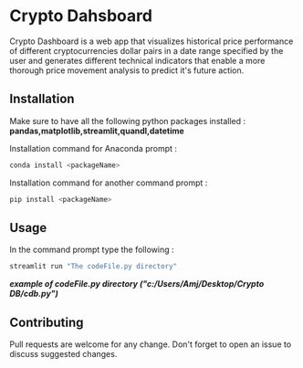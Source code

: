 # Crypto Dahsboard

Crypto Dashboard is a web app that visualizes historical price performance of different cryptocurrencies dollar pairs in a date range specified by the user and generates different technical indicators that enable a more thorough price movement analysis to predict it's future action.

## Installation

Make sure to have all the following python packages installed : **pandas,matplotlib,streamlit,quandl,datetime**

Installation command for Anaconda prompt :
```bash
conda install <packageName>
```

Installation command for another command prompt :
```bash
pip install <packageName>
```
## Usage

In the command prompt type the following :
```bash
streamlit run "The codeFile.py directory"
```
**_example of codeFile.py directory ("c:/Users/Amj/Desktop/Crypto DB/cdb.py")_**

## Contributing
Pull requests are welcome for any change.
Don't forget to open an issue to discuss suggested changes.